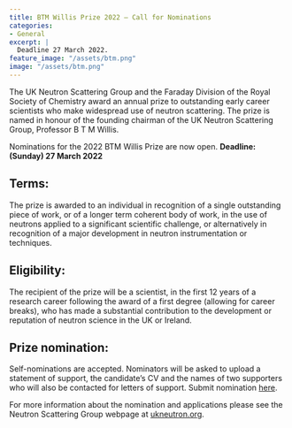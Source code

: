 ```yaml
---
title: BTM Willis Prize 2022 – Call for Nominations
categories:
- General
excerpt: |
  Deadline 27 March 2022.
feature_image: "/assets/btm.png"
image: "/assets/btm.png"
---
```


The UK Neutron Scattering Group and the Faraday Division of the Royal Society of Chemistry award an annual prize to outstanding early career scientists who make widespread use of neutron scattering. The prize is named in honour of the founding chairman of the UK Neutron Scattering Group, Professor B T M Willis.

Nominations for the 2022 BTM Willis Prize are now open.  **Deadline: (Sunday) 27 March 2022**

## Terms: 
The prize is awarded to an individual in recognition of a single outstanding piece of work, or of a longer term coherent body of work, in the use of neutrons applied to a significant scientific challenge, or alternatively in recognition of a major development in neutron instrumentation or techniques.

## Eligibility: 
The recipient of the prize will be a scientist, in the first 12 years of a research career following the award of a first degree (allowing for career breaks), who has made a substantial contribution to the development or reputation of neutron science in the UK or Ireland.
 
## Prize nomination:
Self-nominations are accepted.   Nominators will be asked to upload a statement of support, the candidate’s CV and the names of two supporters who will also be contacted for letters of support. Submit nomination [here](https://www.smartsurvey.co.uk/s/NSG-BTM-Willis-Prize/). 


For more information about the nomination and applications please see the Neutron Scattering Group webpage at [ukneutron.org](https:/ukneutron.org).
